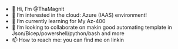 - 👋 Hi, I’m @ThaMagnit
- 👀 I’m interested in the cloud: Azure (IAAS) environment!
- 🌱 I’m currently learning for My Az-400
- 💞️ I’m looking to collaborate on makin good automating template in Json/Bicep/powershell/python/bash and more
- 📫 How to reach me: you can find me on linkin

<!---
ThaMagnit/ThaMagnit is a ✨ special ✨ repository because its `README.md` (this file) appears on your GitHub profile.
You can click the Preview link to take a look at your changes.
--->
